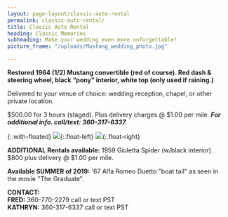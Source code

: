 ```yaml
---
layout: page-layout/classic-auto-rental
permalink: classic-auto-rental/
title: Classic Auto Rental
heading: Classic Memories
subheading: Make your wedding even more unforgettable!
picture_frame: "/uploads/Mustang_wedding_photo.jpg"

---
```

**Restored 1964 (1/2) Mustang convertible (red of course). Red dash & steering wheel, black “pony" interior, white top (only used if raining.)**

Delivered to your venue of choice: wedding reception, chapel, or other private location.

$500.00 for 3 hours (staged). Plus delivery charges @ $1.00 per mile. **_For additional info. call/text: 360-317-6337._** 

{:.with-floated}
![]({{site.baseurl}}/uploads/Mustang-photo-interior.jpg){:.float-left}
![]({{site.baseurl}}/uploads/classic-rental-duetto.jpg){:.float-right}

**ADDITIONAL Rentals available:** 1959 Giuletta Spider (w/black interior). $800 plus delivery @ $1.00 per mile.

**Available SUMMER of 2019:** '67 Alfa Romeo Duetto "boat tail" as seen in the movie "The Graduate".

**CONTACT:**  
**FRED:** 360-770-2279 call or text PST  
**KATHRYN:** 360-317-6337 call or text PST